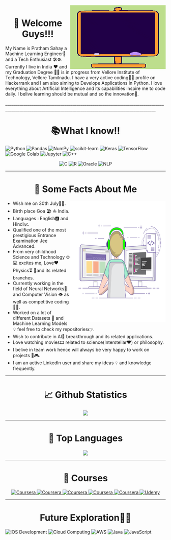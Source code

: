 <img align ="right" img width="300" height="200" src="https://github.com/pratham12s/pratham12s/blob/main/gif-1.gif" />
<h1 align ="center">👋 Welcome Guys!!!</h1>
<p> My Name is Pratham Sahay a Machine Learning Engineer🤖 and a Tech Enthusiast 🛠⚙. Currently I live in India ❤ and  my Graduation Degree 👨‍🎓 is in progress from Vellore Institute of Technology, Vellore Tamilnadu. I have a very active coding👨‍💻 profile on Hackerrank and I am also aiming to Develope Applications in Python. I love everything about Artificial Intelligence and its capabilities inspire me to code daily. I belive learning should be mutual and so the innovation🚀.</p> 
________________________________________________________________________________________________________________________________________________________
<h1 align ="center">📚What I know!!</h1>
<p>
<img alt="Python" src="https://img.shields.io/badge/python%20-%233776AB.svg?&style=for-the-badge&logo=python&logoColor=white"/> <img alt="Pandas" src="https://img.shields.io/badge/pandas%20-%23150458.svg?&style=for-the-badge&logo=pandas&logoColor=white"/> <img alt="NumPy"
src="https://img.shields.io/badge/NumPy%20-%23013243.svg?&style=for-the-badge&logo=NumPy&logoColor=white"/> <img alt="scikit-learn" src="https://img.shields.io/badge/scikit%20learn%20-%23F7931E.svg?&style=for-the-badge&logo=scikit-learn&logoColor=white"/> <img alt="Keras" 
src="https://img.shields.io/badge/Keras%20-%23D00000.svg?&style=for-the-badge&logo=Keras&logoColor=white"/> <img alt="TensorFlow" src="https://img.shields.io/badge/TensorFlow%20-%23FF6F00.svg?&style=for-the-badge&logo=TensorFlow&logoColor=white" /> <img alt="Google Colab" src="https://img.shields.io/badge/google%20colab%20-%23F9AB00.svg?&style=for-the-badge&logo=google-colab&logoColor=white" /> <img alt="Jupyter" src="https://img.shields.io/badge/Jupyter%20-%23F37626.svg?&style=for-the-badge&logo=jupyter&logoColor=white" /> <img alt="C++" 
src="https://img.shields.io/badge/c++%20-%2300599C.svg?&style=for-the-badge&logo=c%2B%2B&ogoColor=white"/> <p align ="center"><img alt="C"
src="https://img.shields.io/badge/c%20-%2300599C.svg?&style=for-the-badge&logo=c&logoColor=white"/> <img alt="R"
src="https://img.shields.io/badge/r-%23276DC3.svg?&style=for-the-badge&logo=r&logoColor=white"/> <img alt="Oracle" 
src ="https://img.shields.io/badge/oracle%20-%23F00000.svg?&style=for-the-badge&logo=oracle&logoColor=white" /> <img alt="NLP" 
src ="https://img.shields.io/badge/-NLP%20%20%20-lightgrey?style=flat-square" /></p></p>

___________________________________________________________________________________________________________________________________________________________

<h1 align ="center"> 📝 Some Facts About Me </h1>
<img align ="right" img width="300" height="380" src="https://github.com/pratham12s/pratham12s/blob/main/coding-freak.gif" />
<ul>
  <li> Wish me on 30th July🍰🎊.</li>
  <li> Birth place Goa 🏖 ⛵ India.</li>
  <li> Languages : English🅰 and Hindi🕉.</li>
  <li> Qualified one of the most prestigious Entrance Examination Jee Advanced.</li>
  <li> From very childhood Science and Technology ⚙ 💻 excites me, Love❤ Physics⏳ 📐and its related branches.</li>
  <li> Currently working in the field of Neural Networks🧠 and Computer Vision 👁 as well as competitive coding👨‍💻.</li>
  <li> Worked on a lot of different Datasets 🧾 and Machine Learning Models 💡 feel free to check my repositories👉.</li>
  <li> Wish to contribute in AI🤖 breakthrough and its related applications.</li>
  <li> Love watching movies🎞 related to science(Interstellar❤) or philosophy.</li>
  <li> I belive in team work hence will always be very happy to work on projects 🧩🎮.</li>
  <li> I am an active LinkedIn user and share my ideas 💡 and knowledge frequently.
</ul>

_____________________________________________________________________________________________________________________________________________________________

<h1 align="center"> 📈 Github Statistics </h1>

<p align ="center">
  <a href="https://github.com/pratham12s/github-readme-stats">
    <img align="center" src="https://github-readme-stats.vercel.app/api?username=pratham12s&show_icons=true&theme=radical" />
  </a>
</p>


_______________________________________________________________________________________________________________________________________________________________

<h1 align="center">🥇 Top Languages </h1>

<p align ="center">
  <a href="https://github.com/pratham12s/github-readme-stats">
    <img align="center" src="https://github-readme-stats.vercel.app/api/top-langs/?username=pratham12s&show_icons=true&theme=radical&langs_count=8" />
  </a>
</p>

________________________________________________________________________________________________________________________________________________________________

<h1 align = "center"> 📔 Courses </h1>
<p align ="center">
 <a href="https://www.coursera.org/account/accomplishments/verify/GHS9ZHAY6V6Y"> <img alt="Coursera" src="https://img.shields.io/badge/coursera%20Neural%20Network%20 Spcialization%20-%230056D2.svg?&style=for-the-badge&logo=coursera&logoColor=white" /> </a>
 <a href="https://www.coursera.org/account/accomplishments/verify/PYWCUFT9LSJR"> <img alt="Coursera" src="https://img.shields.io/badge/coursera%20Python%20Data%20structures%20-%230056D2.svg?&style=for-the-badge&logo=coursera&logoColor=white" /> </a>
 <a href="https://www.coursera.org/account/accomplishments/verify/YJ7NQEVFXU4L"> <img alt="Coursera" src="https://img.shields.io/badge/coursera%20Programming%20for%20Everybody-%230056D2.svg?&style=for-the-badge&logo=coursera&logoColor=white" /> </a>
 <a href="https://www.coursera.org/account/accomplishments/verify/5YL4LKCFE7PL"> <img alt="Coursera" src="https://img.shields.io/badge/coursera%20Algorithmic%20Thinking%20-%230056D2.svg?&style=for-the-badge&logo=coursera&logoColor=white" /> </a>
 <a href="https://www.coursera.org/account/accomplishments/verify/QF5Q74CBAP3L"> <img alt="Coursera" src="https://img.shields.io/badge/coursera%20Data%20structures%20-%230056D2.svg?&style=for-the-badge&logo=coursera&logoColor=white" /> </a>
 <a href="https://www.udemy.com/certificate/UC-b5f71b1c-1709-439e-be42-405e331b3e68/"> <img alt="Udemy" src="https://img.shields.io/badge/udemy%20Machine%20Learning%20Bootcamp%20-%23EC5252.svg?&style=for-the-badge&logo=udemy&logoColor=white" /> </a>
</p>

__________________________________________________________________________________________________________________________________________________________________

<h1 align = "center"> Future Exploration🔎📖 </h1>
<p>
<img alt="IOS Development" src="https://img.shields.io/badge/IOS%20Development%20-%23000000.svg?&style=for-the-badge&logo=ios&logoColor=white"/>
<img alt="Cloud Computing" src="https://img.shields.io/badge/Google%20Cloud%20-%234285F4.svg?&style=for-the-badge&logo=google-cloud&logoColor=white"/>
<img alt="AWS" src="https://img.shields.io/badge/Amazon%20AWS%20-%23232F3E.svg?&style=for-the-badge&logo=amazon-aws&logoColor=white"/>
<img alt="Java" src="https://img.shields.io/badge/JAVA%20-%23007396.svg?&style=for-the-badge&logo=java&logoColor=white"/>
<img alt="JavaScript" src="https://img.shields.io/badge/JavaScript%20-%23F7DF1E.svg?&style=for-the-badge&logo=javascript&logoColor=white"/>
</p>











